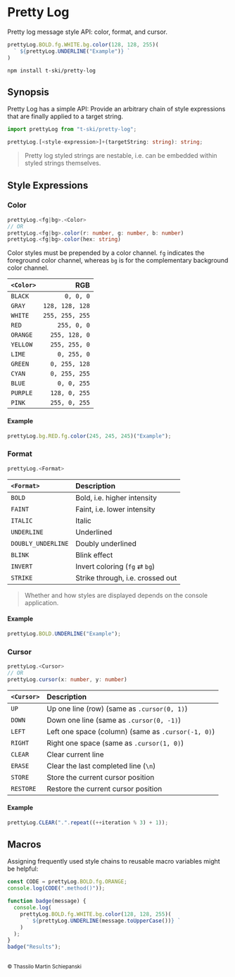 # Pretty Log

Pretty log message style API: color, format, and cursor.

``` js
prettyLog.BOLD.fg.WHITE.bg.color(128, 128, 255)(
  ` ${prettyLog.UNDERLINE("Example")} `
)
```

``` cli
npm install t-ski/pretty-log
```

## Synopsis

Pretty Log has a simple API: Provide an arbitrary chain of style expressions that are finally applied to a target string.

``` ts
import prettyLog from "t-ski/pretty-log";

prettyLog.[<style-expression>]+(targetString: string): string;
```

> Pretty log styled strings are nestable, i.e. can be embedded within styled strings themselves.

## Style Expressions

### Color

``` ts
prettyLog.<fg|bg>.<Color>
// OR
prettyLog.<fg|bg>.color(r: number, g: number, b: number)
prettyLog.<fg|bg>.color(hex: string)
```

Color styles must be prepended by a color channel. `fg` indicates the foreground color channel, whereas `bg` is for the complementary background color channel.

| `<Color>` | RGB |
| :- | -: |
| `BLACK` | `0, 0, 0` |
| `GRAY` | `128, 128, 128` |
| `WHITE` | `255, 255, 255` |
| `RED` | `255, 0, 0` |
| `ORANGE` | `255, 128, 0` |
| `YELLOW` | `255, 255, 0` |
| `LIME` | `0, 255, 0` |
| `GREEN` | `0, 255, 128` |
| `CYAN` | `0, 255, 255` |
| `BLUE` | `0, 0, 255` |
| `PURPLE` | `128, 0, 255` |
| `PINK` | `255, 0, 255` |

#### Example

``` js
prettyLog.bg.RED.fg.color(245, 245, 245)("Example");
```

### Format

``` ts
prettyLog.<Format>
```

| `<Format>` | Description |
| :- | :- |
| `BOLD` | Bold, i.e. higher intensity |
| `FAINT` | Faint, i.e. lower intensity |
| `ITALIC` | Italic |
| `UNDERLINE` | Underlined |
| `DOUBLY_UNDERLINE` | Doubly underlined |
| `BLINK` | Blink effect |
| `INVERT` | Invert coloring (`fg` ⇄ `bg`) |
| `STRIKE` | Strike through, i.e. crossed out |

> Whether and how styles are displayed depends on the console application.

#### Example

``` js
prettyLog.BOLD.UNDERLINE("Example");
```

### Cursor

``` ts
prettyLog.<Cursor>
// OR
prettyLog.cursor(x: number, y: number)
```

| `<Cursor>` | Description |
| :- | :- |
| `UP` | Up one line (row) (same as `.cursor(0, 1)`) |
| `DOWN` | Down one line (same as `.cursor(0, -1)`) |
| `LEFT` | Left one space (column) (same as `.cursor(-1, 0)`) |
| `RIGHT` | Right one space (same as `.cursor(1, 0)`) |
| `CLEAR` | Clear current line |
| `ERASE` | Clear the last completed line (`\n`) |
| `STORE` | Store the current cursor position |
| `RESTORE` | Restore the current cursor position |

#### Example

``` js
prettyLog.CLEAR(".".repeat((++iteration % 3) + 1));
```

## Macros

Assigning frequently used style chains to reusable macro variables might be helpful:

``` js
const CODE = prettyLog.BOLD.fg.ORANGE;
console.log(CODE(".method()"));

function badge(message) {
  console.log(
    prettyLog.BOLD.fg.WHITE.bg.color(128, 128, 255)(
      ` ${prettyLog.UNDERLINE(message.toUpperCase())} `
    )
  );
}
badge("Results");
```

##

<sub>&copy; Thassilo Martin Schiepanski</sub>